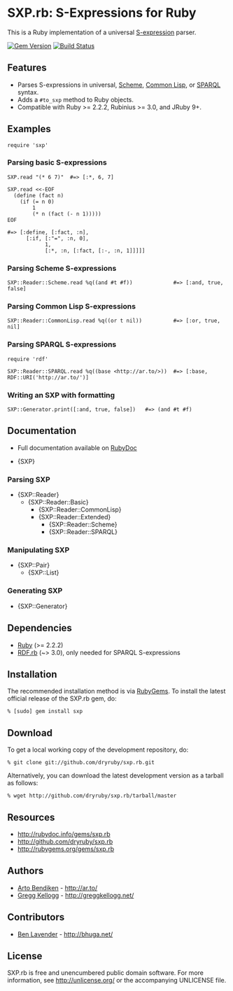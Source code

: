 # SXP.rb: S-Expressions for Ruby

This is a Ruby implementation of a universal [S-expression][] parser.

[![Gem Version](https://badge.fury.io/rb/sxp.png)](http://badge.fury.io/rb/sxp)
[![Build Status](https://travis-ci.org/dryruby/sxp.rb.png?branch=master)](http://travis-ci.org/dryruby/sxp.rb)

## Features

* Parses S-expressions in universal, [Scheme][], [Common Lisp][], or
  [SPARQL][] syntax.
* Adds a `#to_sxp` method to Ruby objects.
* Compatible with Ruby >= 2.2.2, Rubinius >= 3.0, and JRuby 9+.

## Examples

    require 'sxp'

### Parsing basic S-expressions

    SXP.read "(* 6 7)"  #=> [:*, 6, 7]

    SXP.read <<-EOF
      (define (fact n)
        (if (= n 0)
            1
            (* n (fact (- n 1)))))
    EOF
    
    #=> [:define, [:fact, :n],
          [:if, [:"=", :n, 0],
                1,
                [:*, :n, [:fact, [:-, :n, 1]]]]]

### Parsing Scheme S-expressions

    SXP::Reader::Scheme.read %q((and #t #f))             #=> [:and, true, false]

### Parsing Common Lisp S-expressions

    SXP::Reader::CommonLisp.read %q((or t nil))          #=> [:or, true, nil]

### Parsing SPARQL S-expressions

    require 'rdf'

    SXP::Reader::SPARQL.read %q((base <http://ar.to/>))  #=> [:base, RDF::URI('http://ar.to/')]

### Writing an SXP with formatting

    SXP::Generator.print([:and, true, false])   #=> (and #t #f)
  
## Documentation

* Full documentation available on [RubyDoc](http://rubydoc.info/gems/sxp/file/README.md)

* {SXP}

### Parsing SXP
  * {SXP::Reader}
    * {SXP::Reader::Basic}
      * {SXP::Reader::CommonLisp}
      * {SXP::Reader::Extended}
        * {SXP::Reader::Scheme}
        * {SXP::Reader::SPARQL}

### Manipulating SXP
  * {SXP::Pair}
    * {SXP::List}

### Generating SXP
  * {SXP::Generator}

Dependencies
------------

* [Ruby](http://ruby-lang.org/) (>= 2.2.2)
* [RDF.rb](http://rubygems.org/gems/rdf) (~> 3.0), only needed for SPARQL
  S-expressions

Installation
------------

The recommended installation method is via [RubyGems](http://rubygems.org/).
To install the latest official release of the SXP.rb gem, do:

    % [sudo] gem install sxp

Download
--------

To get a local working copy of the development repository, do:

    % git clone git://github.com/dryruby/sxp.rb.git

Alternatively, you can download the latest development version as a tarball
as follows:

    % wget http://github.com/dryruby/sxp.rb/tarball/master

Resources
---------

* <http://rubydoc.info/gems/sxp.rb>
* <http://github.com/dryruby/sxp.rb>
* <http://rubygems.org/gems/sxp.rb>

Authors
-------

* [Arto Bendiken](https://github.com/bendiken) - <http://ar.to/>
* [Gregg Kellogg](http://github.com/gkellogg) - <http://greggkellogg.net/>

Contributors
------------

* [Ben Lavender](https://github.com/bhuga) - <http://bhuga.net/>

License
-------

SXP.rb is free and unencumbered public domain software. For more
information, see <http://unlicense.org/> or the accompanying UNLICENSE file.

[S-expression]: http://en.wikipedia.org/wiki/S-expression
[Scheme]:       http://scheme.info/
[Common Lisp]:  http://en.wikipedia.org/wiki/Common_Lisp
[SPARQL]:       https://jena.apache.org/documentation/notes/sse.html

